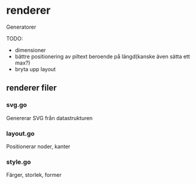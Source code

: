 # renderer
Generatorer

TODO:

- dimensioner
- bättre positionering av piltext beroende på längd(kanske även sätta ett max?)
- bryta upp layout


## renderer filer



### svg.go
Genererar SVG från datastrukturen

### layout.go
Positionerar noder, kanter

### style.go
Färger, storlek, former
